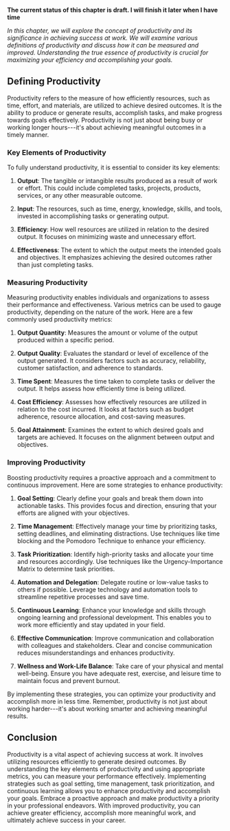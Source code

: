 **The current status of this chapter is draft. I will finish it later when I have time**

*In this chapter, we will explore the concept of productivity and its significance in achieving success at work. We will examine various definitions of productivity and discuss how it can be measured and improved. Understanding the true essence of productivity is crucial for maximizing your efficiency and accomplishing your goals.*

Defining Productivity
---------------------

Productivity refers to the measure of how efficiently resources, such as time, effort, and materials, are utilized to achieve desired outcomes. It is the ability to produce or generate results, accomplish tasks, and make progress towards goals effectively. Productivity is not just about being busy or working longer hours---it's about achieving meaningful outcomes in a timely manner.

### Key Elements of Productivity

To fully understand productivity, it is essential to consider its key elements:

1. **Output**: The tangible or intangible results produced as a result of work or effort. This could include completed tasks, projects, products, services, or any other measurable outcome.

2. **Input**: The resources, such as time, energy, knowledge, skills, and tools, invested in accomplishing tasks or generating output.

3. **Efficiency**: How well resources are utilized in relation to the desired output. It focuses on minimizing waste and unnecessary effort.

4. **Effectiveness**: The extent to which the output meets the intended goals and objectives. It emphasizes achieving the desired outcomes rather than just completing tasks.

### Measuring Productivity

Measuring productivity enables individuals and organizations to assess their performance and effectiveness. Various metrics can be used to gauge productivity, depending on the nature of the work. Here are a few commonly used productivity metrics:

1. **Output Quantity**: Measures the amount or volume of the output produced within a specific period.

2. **Output Quality**: Evaluates the standard or level of excellence of the output generated. It considers factors such as accuracy, reliability, customer satisfaction, and adherence to standards.

3. **Time Spent**: Measures the time taken to complete tasks or deliver the output. It helps assess how efficiently time is being utilized.

4. **Cost Efficiency**: Assesses how effectively resources are utilized in relation to the cost incurred. It looks at factors such as budget adherence, resource allocation, and cost-saving measures.

5. **Goal Attainment**: Examines the extent to which desired goals and targets are achieved. It focuses on the alignment between output and objectives.

### Improving Productivity

Boosting productivity requires a proactive approach and a commitment to continuous improvement. Here are some strategies to enhance productivity:

1. **Goal Setting**: Clearly define your goals and break them down into actionable tasks. This provides focus and direction, ensuring that your efforts are aligned with your objectives.

2. **Time Management**: Effectively manage your time by prioritizing tasks, setting deadlines, and eliminating distractions. Use techniques like time blocking and the Pomodoro Technique to enhance your efficiency.

3. **Task Prioritization**: Identify high-priority tasks and allocate your time and resources accordingly. Use techniques like the Urgency-Importance Matrix to determine task priorities.

4. **Automation and Delegation**: Delegate routine or low-value tasks to others if possible. Leverage technology and automation tools to streamline repetitive processes and save time.

5. **Continuous Learning**: Enhance your knowledge and skills through ongoing learning and professional development. This enables you to work more efficiently and stay updated in your field.

6. **Effective Communication**: Improve communication and collaboration with colleagues and stakeholders. Clear and concise communication reduces misunderstandings and enhances productivity.

7. **Wellness and Work-Life Balance**: Take care of your physical and mental well-being. Ensure you have adequate rest, exercise, and leisure time to maintain focus and prevent burnout.

By implementing these strategies, you can optimize your productivity and accomplish more in less time. Remember, productivity is not just about working harder---it's about working smarter and achieving meaningful results.

Conclusion
----------

Productivity is a vital aspect of achieving success at work. It involves utilizing resources efficiently to generate desired outcomes. By understanding the key elements of productivity and using appropriate metrics, you can measure your performance effectively. Implementing strategies such as goal setting, time management, task prioritization, and continuous learning allows you to enhance productivity and accomplish your goals. Embrace a proactive approach and make productivity a priority in your professional endeavors. With improved productivity, you can achieve greater efficiency, accomplish more meaningful work, and ultimately achieve success in your career.
